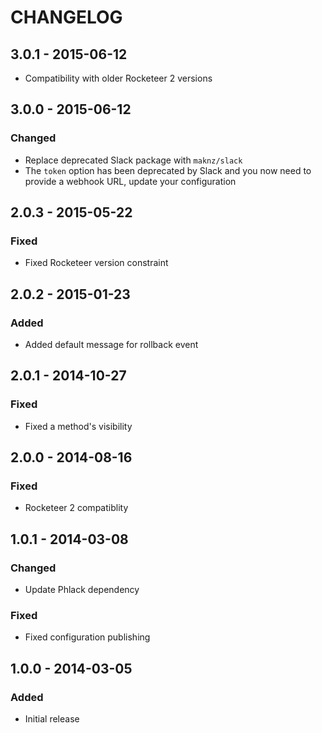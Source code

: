 # CHANGELOG

## 3.0.1 - 2015-06-12

- Compatibility with older Rocketeer 2 versions

## 3.0.0 - 2015-06-12

### Changed
- Replace deprecated Slack package with `maknz/slack`
- The `token` option has been deprecated by Slack and you now need to provide a webhook URL, update your configuration

## 2.0.3 - 2015-05-22

### Fixed
- Fixed Rocketeer version constraint

## 2.0.2 - 2015-01-23

### Added
- Added default message for rollback event

## 2.0.1 - 2014-10-27

### Fixed
- Fixed a method's visibility

## 2.0.0 - 2014-08-16

### Fixed
- Rocketeer 2 compatiblity

## 1.0.1 - 2014-03-08

### Changed
- Update Phlack dependency

### Fixed
- Fixed configuration publishing

## 1.0.0 - 2014-03-05

### Added
- Initial release
